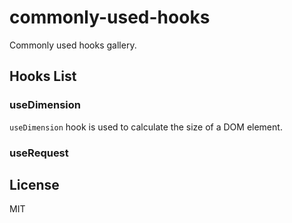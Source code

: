# commonly-used-hooks

Commonly used hooks gallery.

## Hooks List

### useDimension

`useDimension` hook is used to calculate the size of a DOM element.

### useRequest

## License

MIT
